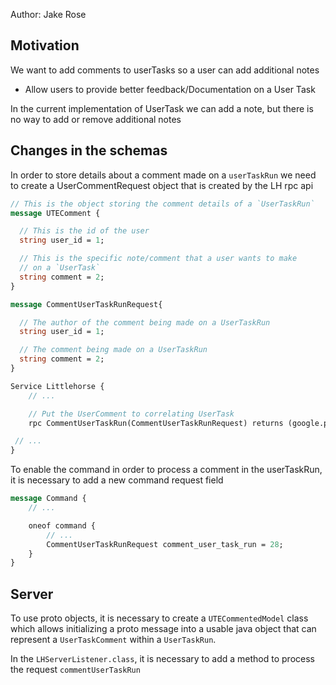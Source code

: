 Author: Jake Rose

## Motivation

We want to add comments to userTasks so a user can add additional notes

* Allow users to provide better feedback/Documentation on a User Task 

In the current implementation of UserTask we can add a note, but there is no way to add or remove additional notes 


## Changes in the schemas

In order to store details about a comment made on a `userTaskRun` we need to create a UserCommentRequest object that is created by the LH rpc api

```proto
// This is the object storing the comment details of a `UserTaskRun`
message UTEComment {

  // This is the id of the user 
  string user_id = 1;

  // This is the specific note/comment that a user wants to make 
  // on a `UserTask`
  string comment = 2;
}
```


```proto
message CommentUserTaskRunRequest{

  // The author of the comment being made on a UserTaskRun
  string user_id = 1;

  // The comment being made on a UserTaskRun
  string comment = 2;
}


```

```proto
Service Littlehorse {
    // ...

    // Put the UserComment to correlating UserTask
    rpc CommentUserTaskRun(CommentUserTaskRunRequest) returns (google.protobuf.Empty) {};

 // ...
}
```
To enable the command in order to process a comment in the userTaskRun, it is necessary to add a new command request field

```proto
message Command {
    // ...

    oneof command {
        // ...
        CommentUserTaskRunRequest comment_user_task_run = 28;
    }
}

```

## Server
To use proto objects, it is necessary to create a `UTECommentedModel` class which allows initializing a proto message into a
usable java object that can represent a `UserTaskComment` within a `UserTaskRun`. 

In the `LHServerListener.class`, it is necessary to add a method to process the request `commentUserTaskRun`



